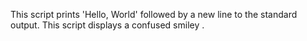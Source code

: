 This script prints 'Hello, World' followed by a new line to the standard output.
This script displays a confused smiley .
